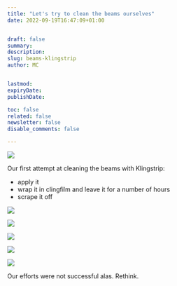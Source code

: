 ```yaml
---
title: "Let's try to clean the beams ourselves"
date: 2022-09-19T16:47:09+01:00


draft: false
summary:
description:
slug: beams-klingstrip
author: MC


lastmod:
expiryDate:
publishDate:

toc: false
related: false
newsletter: false
disable_comments: false

---
```








![](/images/9400.jpeg)

Our first attempt at cleaning the beams with Klingstrip:
- apply it
- wrap it in clingfilm and leave it for a number of hours
- scrape it off

![](/images/9433.jpeg)


![](/images/9434.jpeg)

![](/images/9435.jpeg)

![](/images/9436.jpeg)

![](/images/9437.jpeg)

Our efforts were not successful alas. Rethink.

